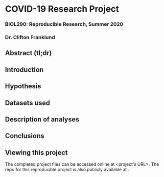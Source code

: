 # COVID-19 Research Project
### **BIOL290: Reproducible Research, Summer 2020**
### Dr. Clifton Franklund

## Abstract (tl;dr)


## Introduction


## Hypothesis


## Datasets used


## Description of analyses


## Conclusions


## Viewing this project
The completed project files can be accessed online at <project's URL>. The repo for this reproducible project is also publicly available at <your GitHub repo address>.
